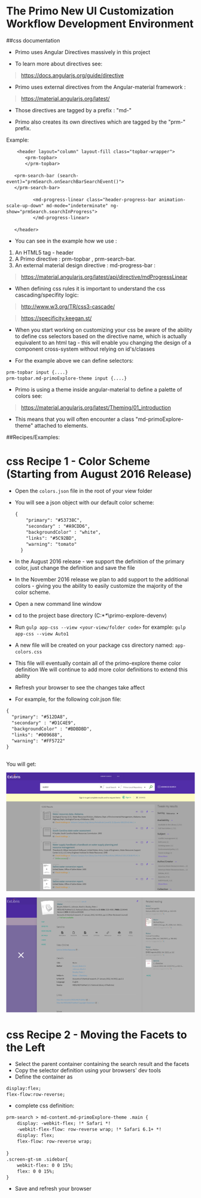 # The Primo New UI Customization Workflow Development Environment


##css documentation

- Primo uses Angular Directives massively in this project

- To learn more about directives see:
> https://docs.angularjs.org/guide/directive

- Primo uses external directives from the Angular-material framework  :
> https://material.angularjs.org/latest/

- Those directives are tagged by a prefix : "md-"

- Primo also creates its own directives which are tagged by the "prm-" prefix.


Example:
```
    <header layout="column" layout-fill class="topbar-wrapper">
       <prm-topbar>
       </prm-topbar>

   <prm-search-bar (search-event)="prmSearch.onSearchBarSearchEvent()">
   </prm-search-bar>

          <md-progress-linear class="header-progress-bar animation-scale-up-down" md-mode="indeterminate" ng-show="prmSearch.searchInProgress">
          </md-progress-linear>

   </header>
```


- You can see in the example how we use :

1. An HTML5 tag - header
2. A Primo directive : prm-topbar , prm-search-bar.
3. An external material design directive : md-progress-bar :
> https://material.angularjs.org/latest/api/directive/mdProgressLinear



- When defining css rules it is important to understand the css cascading/specifity logic:

> http://www.w3.org/TR/css3-cascade/

> https://specificity.keegan.st/




- When you start working on customizing your css be aware of the ability to define css selectors based on the directive name, which is actually equivalent
to an html tag - this will enable you changing the design of a component cross-system without relying on id's/classes

- For the example above we can define selectors:

```
prm-topbar input {....}
prm-topbar.md-primoExplore-theme input {....}
```
- Primo is using a theme inside angular-material to define a palette of colors see:
> https://material.angularjs.org/latest/Theming/01_introduction


- This means that you will often encounter a class "md-primoExplore-theme" attached to  elements.



##Recipes/Examples:


# css Recipe 1 - Color Scheme (Starting from August 2016 Release)

-  Open the `colors.json` file in the root of your view folder
-  You will see a json object with our default color scheme:

    ```
    {
        "primary": "#53738C",
        "secondary" : "#A9CDD6",
        "backgroundColor" : "white",
        "links": "#5C92BD",
        "warning": "tomato"
      }
      ```
-  In the August 2016 release - we support the definition of the primary color, just change the definition and save the file
-  In the November 2016 release we plan to add support to the additional colors - giving you the ability to easily customize the majority of the color scheme.
-  Open a new command line window

-  cd to the project base directory (C:\**\**\primo-explore-devenv)
-  Run `gulp app-css --view <your-view/folder code>` for example:
        `gulp app-css --view Auto1`
-  A new file will be created on your package css directory named: `app-colors.css`
-  This file will eventually contain all of the primo-explore theme color definition
    We will continue to add more color definitions to extend this ability
- Refresh your browser to see the changes take affect
- For example, for the following colr.json file:

```
{
  "primary": "#512DA8",
  "secondary" : "#D1C4E9",
  "backgroundColor" : "#BDBDBD",
  "links": "#009688",
  "warning": "#FF5722"
}


```

You will get:

 ![Color Changes image](./help_files/colors1.png "Color Changes")

 ![Color Changes image](./help_files/colors2.png "Color Changes")

# css Recipe 2 - Moving the Facets to the Left


-  Select the parent container containing the search result and the facets
-  Copy the selector definition using your browsers' dev tools
-  Define the container as
```
display:flex;
flex-flow:row-reverse;
```


- complete css definition:
```
prm-search > md-content.md-primoExplore-theme .main {
    display: -webkit-flex; !* Safari *!
    -webkit-flex-flow: row-reverse wrap; !* Safari 6.1+ *!
    display: flex;
    flex-flow: row-reverse wrap;

}
.screen-gt-sm .sidebar{
    webkit-flex: 0 0 15%;
    flex: 0 0 15%;
}
```
-  Save and refresh your browser









